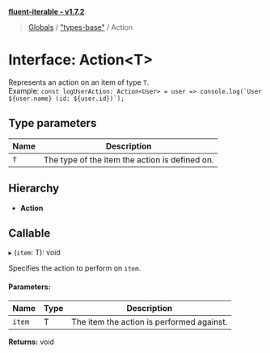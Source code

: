 **[fluent-iterable - v1.7.2](../README.md)**

> [Globals](../README.md) / ["types-base"](../modules/_types_base_.md) / Action

# Interface: Action\<T>

Represents an action on an item of type `T`.<br>
  Example: ``const logUserAction: Action<User> = user => console.log(`User ${user.name} (id: ${user.id})`);``

## Type parameters

Name | Description |
------ | ------ |
`T` | The type of the item the action is defined on.  |

## Hierarchy

* **Action**

## Callable

▸ (`item`: T): void

Specifies the action to perform on `item`.

#### Parameters:

Name | Type | Description |
------ | ------ | ------ |
`item` | T | The item the action is performed against.  |

**Returns:** void
